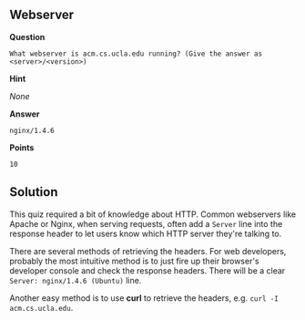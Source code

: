 ## Webserver

__Question__

```
What webserver is acm.cs.ucla.edu running? (Give the answer as
<server>/<version>)
```

__Hint__

_None_

__Answer__

```
nginx/1.4.6
```

__Points__

```
10
```

## Solution

This quiz required a bit of knowledge about HTTP. Common webservers like Apache
or Nginx, when serving requests, often add a `Server` line into the response
header to let users know which HTTP server they're talking to.

There are several methods of retrieving the headers. For web developers,
probably the most intuitive method is to just fire up their browser's developer
console and check the response headers. There will be a clear `Server:
nginx/1.4.6 (Ubuntu)` line.

Another easy method is to use __curl__ to retrieve the headers, e.g. `curl -I
acm.cs.ucla.edu`.
